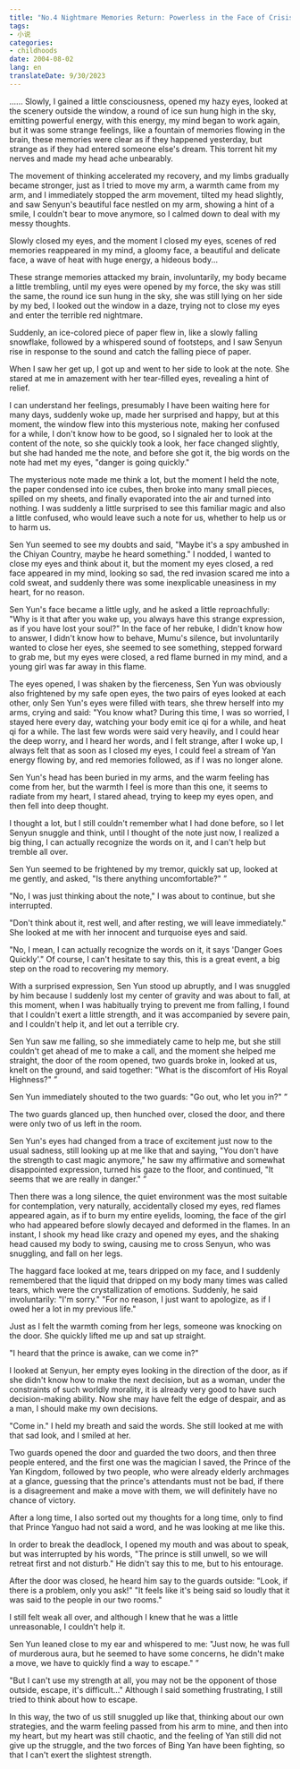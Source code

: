 ```yaml
---
title: "No.4 Nightmare Memories Return: Powerless in the Face of Crisis"
tags:
- 小说
categories:
- childhoods
date: 2004-08-02
lang: en
translateDate: 9/30/2023
---
```


...... Slowly, I gained a little consciousness, opened my hazy eyes, looked at the scenery outside the window, a round of ice sun hung high in the sky, emitting powerful energy, with this energy, my mind began to work again, but it was some strange feelings, like a fountain of memories flowing in the brain, these memories were clear as if they happened yesterday, but strange as if they had entered someone else's dream. This torrent hit my nerves and made my head ache unbearably.

The movement of thinking accelerated my recovery, and my limbs gradually became stronger, just as I tried to move my arm, a warmth came from my arm, and I immediately stopped the arm movement, tilted my head slightly, and saw Senyun's beautiful face nestled on my arm, showing a hint of a smile, I couldn't bear to move anymore, so I calmed down to deal with my messy thoughts.

Slowly closed my eyes, and the moment I closed my eyes, scenes of red memories reappeared in my mind, a gloomy face, a beautiful and delicate face, a wave of heat with huge energy, a hideous body...

These strange memories attacked my brain, involuntarily, my body became a little trembling, until my eyes were opened by my force, the sky was still the same, the round ice sun hung in the sky, she was still lying on her side by my bed, I looked out the window in a daze, trying not to close my eyes and enter the terrible red nightmare.

Suddenly, an ice-colored piece of paper flew in, like a slowly falling snowflake, followed by a whispered sound of footsteps, and I saw Senyun rise in response to the sound and catch the falling piece of paper.

When I saw her get up, I got up and went to her side to look at the note. She stared at me in amazement with her tear-filled eyes, revealing a hint of relief.

I can understand her feelings, presumably I have been waiting here for many days, suddenly woke up, made her surprised and happy, but at this moment, the window flew into this mysterious note, making her confused for a while, I don't know how to be good, so I signaled her to look at the content of the note, so she quickly took a look, her face changed slightly, but she had handed me the note, and before she got it, the big words on the note had met my eyes, "danger is going quickly."

The mysterious note made me think a lot, but the moment I held the note, the paper condensed into ice cubes, then broke into many small pieces, spilled on my sheets, and finally evaporated into the air and turned into nothing. I was suddenly a little surprised to see this familiar magic and also a little confused, who would leave such a note for us, whether to help us or to harm us.

Sen Yun seemed to see my doubts and said, "Maybe it's a spy ambushed in the Chiyan Country, maybe he heard something." I nodded, I wanted to close my eyes and think about it, but the moment my eyes closed, a red face appeared in my mind, looking so sad, the red invasion scared me into a cold sweat, and suddenly there was some inexplicable uneasiness in my heart, for no reason.

Sen Yun's face became a little ugly, and he asked a little reproachfully: "Why is it that after you wake up, you always have this strange expression, as if you have lost your soul?" In the face of her rebuke, I didn't know how to answer, I didn't know how to behave, Mumu's silence, but involuntarily wanted to close her eyes, she seemed to see something, stepped forward to grab me, but my eyes were closed, a red flame burned in my mind, and a young girl was far away in this flame.

The eyes opened, I was shaken by the fierceness, Sen Yun was obviously also frightened by my safe open eyes, the two pairs of eyes looked at each other, only Sen Yun's eyes were filled with tears, she threw herself into my arms, crying and said: "You know what? During this time, I was so worried, I stayed here every day, watching your body emit ice qi for a while, and heat qi for a while. The last few words were said very heavily, and I could hear the deep worry, and I heard her words, and I felt strange, after I woke up, I always felt that as soon as I closed my eyes, I could feel a stream of Yan energy flowing by, and red memories followed, as if I was no longer alone.

Sen Yun's head has been buried in my arms, and the warm feeling has come from her, but the warmth I feel is more than this one, it seems to radiate from my heart, I stared ahead, trying to keep my eyes open, and then fell into deep thought.

I thought a lot, but I still couldn't remember what I had done before, so I let Senyun snuggle and think, until I thought of the note just now, I realized a big thing, I can actually recognize the words on it, and I can't help but tremble all over.

Sen Yun seemed to be frightened by my tremor, quickly sat up, looked at me gently, and asked, "Is there anything uncomfortable?" ”

"No, I was just thinking about the note," I was about to continue, but she interrupted.

"Don't think about it, rest well, and after resting, we will leave immediately." She looked at me with her innocent and turquoise eyes and said.

"No, I mean, I can actually recognize the words on it, it says 'Danger Goes Quickly'." Of course, I can't hesitate to say this, this is a great event, a big step on the road to recovering my memory.

With a surprised expression, Sen Yun stood up abruptly, and I was snuggled by him because I suddenly lost my center of gravity and was about to fall, at this moment, when I was habitually trying to prevent me from falling, I found that I couldn't exert a little strength, and it was accompanied by severe pain, and I couldn't help it, and let out a terrible cry.

Sen Yun saw me falling, so she immediately came to help me, but she still couldn't get ahead of me to make a call, and the moment she helped me straight, the door of the room opened, two guards broke in, looked at us, knelt on the ground, and said together: "What is the discomfort of His Royal Highness?" ”

Sen Yun immediately shouted to the two guards: "Go out, who let you in?" ”

The two guards glanced up, then hunched over, closed the door, and there were only two of us left in the room.

Sen Yun's eyes had changed from a trace of excitement just now to the usual sadness, still looking up at me like that and saying, "You don't have the strength to cast magic anymore," he saw my affirmative and somewhat disappointed expression, turned his gaze to the floor, and continued, "It seems that we are really in danger." ”

Then there was a long silence, the quiet environment was the most suitable for contemplation, very naturally, accidentally closed my eyes, red flames appeared again, as if to burn my entire eyelids, looming, the face of the girl who had appeared before slowly decayed and deformed in the flames. In an instant, I shook my head like crazy and opened my eyes, and the shaking head caused my body to swing, causing me to cross Senyun, who was snuggling, and fall on her legs.

The haggard face looked at me, tears dripped on my face, and I suddenly remembered that the liquid that dripped on my body many times was called tears, which were the crystallization of emotions. Suddenly, he said involuntarily: "I'm sorry." "For no reason, I just want to apologize, as if I owed her a lot in my previous life."

Just as I felt the warmth coming from her legs, someone was knocking on the door. She quickly lifted me up and sat up straight.

"I heard that the prince is awake, can we come in?"

I looked at Senyun, her empty eyes looking in the direction of the door, as if she didn't know how to make the next decision, but as a woman, under the constraints of such worldly morality, it is already very good to have such decision-making ability. Now she may have felt the edge of despair, and as a man, I should make my own decisions.

"Come in." I held my breath and said the words. She still looked at me with that sad look, and I smiled at her.

Two guards opened the door and guarded the two doors, and then three people entered, and the first one was the magician I saved, the Prince of the Yan Kingdom, followed by two people, who were already elderly archmages at a glance, guessing that the prince's attendants must not be bad, if there is a disagreement and make a move with them, we will definitely have no chance of victory.

After a long time, I also sorted out my thoughts for a long time, only to find that Prince Yanguo had not said a word, and he was looking at me like this.

In order to break the deadlock, I opened my mouth and was about to speak, but was interrupted by his words, "The prince is still unwell, so we will retreat first and not disturb." He didn't say this to me, but to his entourage.

After the door was closed, he heard him say to the guards outside: "Look, if there is a problem, only you ask!" "It feels like it's being said so loudly that it was said to the people in our two rooms."

I still felt weak all over, and although I knew that he was a little unreasonable, I couldn't help it.

Sen Yun leaned close to my ear and whispered to me: "Just now, he was full of murderous aura, but he seemed to have some concerns, he didn't make a move, we have to quickly find a way to escape." ”

"But I can't use my strength at all, you may not be the opponent of those outside, escape, it's difficult..." Although I said something frustrating, I still tried to think about how to escape.

In this way, the two of us still snuggled up like that, thinking about our own strategies, and the warm feeling passed from his arm to mine, and then into my heart, but my heart was still chaotic, and the feeling of Yan still did not give up the struggle, and the two forces of Bing Yan have been fighting, so that I can't exert the slightest strength.

